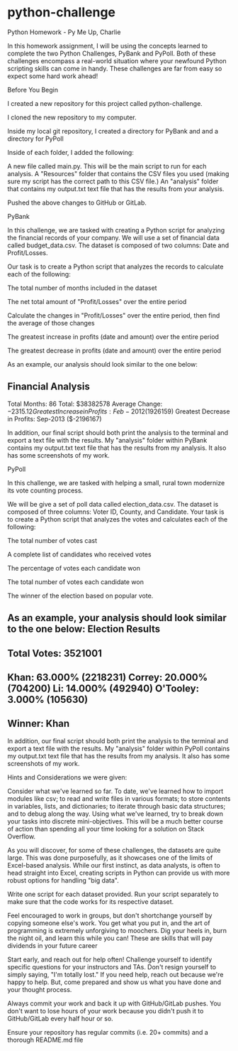 # python-challenge
Python Homework - Py Me Up, Charlie

In this homework assignment, I will be using the concepts learned to complete the two Python Challenges, PyBank and PyPoll.
Both of these challenges encompass a real-world situation where your newfound Python scripting skills can come in handy. These challenges are far from easy so expect some hard work ahead!

Before You Begin


I created a new repository for this project called python-challenge. 


I cloned the new repository to my computer.


Inside my local git repository, I created a directory for PyBank and and a directory for PyPoll 


Inside of each folder, I added the following:

A new file called main.py. This will be the main script to run for each analysis.
A "Resources" folder that contains the CSV files you used (making sure my script has the correct path to this CSV file.)
An "analysis" folder that contains my output.txt text file that has the results from your analysis.


Pushed the above changes to GitHub or GitLab.



PyBank

In this challenge, we are tasked with creating a Python script for analyzing the financial records of your company. We will use a set of financial data called budget_data.csv. The dataset is composed of two columns: Date and Profit/Losses. 

Our task is to create a Python script that analyzes the records to calculate each of the following:

The total number of months included in the dataset

The net total amount of "Profit/Losses" over the entire period

Calculate the changes in "Profit/Losses" over the entire period, then find the average of those changes

The greatest increase in profits (date and amount) over the entire period

The greatest decrease in profits (date and amount) over the entire period


As an example, our analysis should look similar to the one below:

Financial Analysis
----------------------------
Total Months: 86
Total: $38382578
Average  Change: $-2315.12
Greatest Increase in Profits: Feb-2012 ($1926159)
Greatest Decrease in Profits: Sep-2013 ($-2196167)

In addition, our final script should both print the analysis to the terminal and export a text file with the results.
My "analysis" folder within PyBank contains my output.txt text file that has the results from my analysis. It also has some screenshots of my work. 




PyPoll


In this challenge, we are tasked with helping a small, rural town modernize its vote counting process.


We will be give a set of poll data called election_data.csv. The dataset is composed of three columns: Voter ID, County, and Candidate. Your task is to create a Python script that analyzes the votes and calculates each of the following:

The total number of votes cast

A complete list of candidates who received votes

The percentage of votes each candidate won

The total number of votes each candidate won

The winner of the election based on popular vote.

As an example, your analysis should look similar to the one below:
Election Results
-------------------------
Total Votes: 3521001
-------------------------
Khan: 63.000% (2218231)
Correy: 20.000% (704200)
Li: 14.000% (492940)
O'Tooley: 3.000% (105630)
-------------------------
Winner: Khan
-------------------------

In addition, our final script should both print the analysis to the terminal and export a text file with the results.
My "analysis" folder within PyPoll contains my output.txt text file that has the results from my analysis. It also has some screenshots of my work. 


Hints and Considerations we were given:

Consider what we've learned so far. To date, we've learned how to import modules like csv; to read and write files in various formats; to store contents in variables, lists, and dictionaries; to iterate through basic data structures; and to debug along the way. Using what we've learned, try to break down your tasks into discrete mini-objectives. This will be a much better course of action than spending all your time looking for a solution on Stack Overflow.

As you will discover, for some of these challenges, the datasets are quite large. This was done purposefully, as it showcases one of the limits of Excel-based analysis. While our first instinct, as data analysts, is often to head straight into Excel, creating scripts in Python can provide us with more robust options for handling "big data".

Write one script for each dataset provided. Run your script separately to make sure that the code works for its respective dataset.

Feel encouraged to work in groups, but don't shortchange yourself by copying someone else's work. You get what you put in, and the art of programming is extremely unforgiving to moochers. Dig your heels in, burn the night oil, and learn this while you can! These are skills that will pay dividends in your future career

Start early, and reach out for help often! Challenge yourself to identify specific questions for your instructors and TAs. Don't resign yourself to simply saying, "I'm totally lost." If you need help, reach out because we're happy to help. But, come prepared and show us what you have done and your thought process.

Always commit your work and back it up with GitHub/GitLab pushes. You don't want to lose hours of your work because you didn't push it to GitHub/GitLab every half hour or so.

Ensure your repository has regular commits (i.e. 20+ commits) and a thorough README.md file
